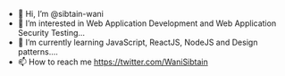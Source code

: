 - 👋 Hi, I’m @sibtain-wani
- 👀 I’m interested in Web Application Development and Web Application Security Testing...
- 🌱 I’m currently learning JavaScript, ReactJS, NodeJS and Design patterns....
- 📫 How to reach me https://twitter.com/WaniSibtain

<!---
sibtain-wani/sibtain-wani is a ✨ special ✨ repository because its `README.md` (this file) appears on your GitHub profile.
You can click the Preview link to take a look at your changes.
--->
